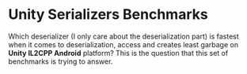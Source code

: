 # Unity Serializers Benchmarks

Which deserializer (I only care about the deserialization part) is fastest when it comes to deserialization, access and creates least garbage on **Unity IL2CPP Android** platform? This is the question that this set of benchmarks is trying to answer.
